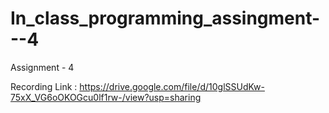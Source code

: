 # In_class_programming_assingment---4
Assignment - 4


Recording  Link : https://drive.google.com/file/d/10glSSUdKw-75xX_VG6oOKOGcu0lf1rw-/view?usp=sharing